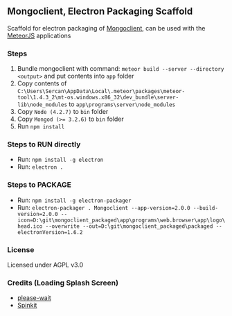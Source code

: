 ## Mongoclient, Electron Packaging Scaffold
Scaffold for electron packaging of [Mongoclient](https://github.com/mongoclient/mongoclient), can be used with the [MeteorJS](https://github.com/meteor/meteor) applications

### Steps
1. Bundle mongoclient with command: `meteor build --server --directory <output>` and put contents into `app` folder
2. Copy contents of `C:\Users\Sercan\AppData\Local\.meteor\packages\meteor-tool\1.4.3_2\mt-os.windows.x86_32\dev_bundle\server-lib\node_modules` to `app\programs\server\node_modules`
3. Copy `Node (4.2.7)` to `bin` folder
4. Copy `Mongod (>= 3.2.6)` to `bin` folder
5. Run `npm install`

### Steps to RUN directly
- Run: `npm install -g electron`
- Run: `electron .`

### Steps to PACKAGE
- Run: `npm install -g electron-packager`
- Run: `electron-packager . Mongoclient --app-version=2.0.0 --build-version=2.0.0 --icon=D:\git\mongoclient_packaged\app\programs\web.browser\app\logo\head.ico --overwrite --out=D:\git\mongoclient_packaged\packaged --electronVersion=1.6.2`

### License
Licensed under AGPL v3.0

### Credits (Loading Splash Screen)
- [please-wait](https://github.com/Pathgather/please-wait)
- [Spinkit](https://github.com/tobiasahlin/SpinKit)
